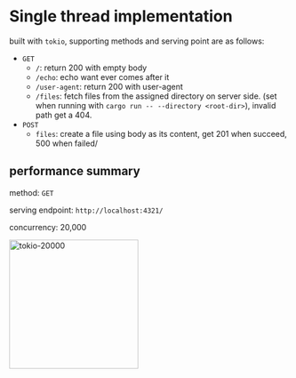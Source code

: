# Single thread implementation
built with `tokio`, supporting methods and serving point are as follows:
* `GET`
   * `/`: return 200 with empty body
   * `/echo`: echo want ever comes after it
   * `/user-agent`: return 200 with user-agent
   * `/files`: fetch files from the assigned directory on server side. (set when running with `cargo run -- --directory <root-dir>`), invalid path get a 404.
* `POST`
   * `files`: create a file using body as its content, get 201 when succeed, 500 when failed/

## performance summary
method: `GET` 

serving endpoint: `http://localhost:4321/` 

concurrency: 20,000

<img width="232" alt="tokio-20000" src="https://github.com/Desjajja/rust_webserver/assets/58029489/f8070af4-a521-42e4-9900-ba374f76493c">
